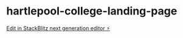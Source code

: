 # hartlepool-college-landing-page

[Edit in StackBlitz next generation editor ⚡️](https://stackblitz.com/~/github.com/tabdar-khan/hartlepool-college-landing-page)